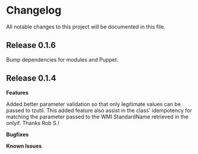 # Changelog

All notable changes to this project will be documented in this file.

## Release 0.1.6

Bump dependencies for modules and Puppet.

## Release 0.1.4

**Features**

Added better parameter validation so that only legitimate values can be passed to tzutil. This added feature also assist in the class' idempotency for matching the parameter passed to the WMI StandardName retrieved in the onlyif. Thanks Rob S.!

**Bugfixes**

**Known Issues**
